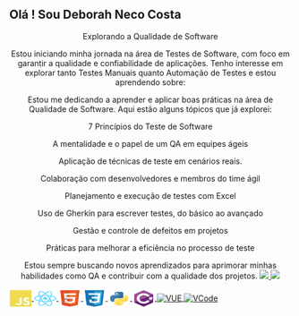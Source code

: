 ## Olá ! Sou Deborah Neco Costa 
<div align="center">

<p>Explorando a Qualidade de Software<p>
Estou iniciando minha jornada na área de Testes de Software, com foco em garantir a qualidade e confiabilidade de aplicações. Tenho interesse em explorar tanto Testes Manuais quanto Automação de Testes e estou aprendendo sobre:

Estou me dedicando a aprender e aplicar boas práticas na área de Qualidade de Software. Aqui estão alguns tópicos que já explorei:

<p>7 Princípios do Teste de Software</p>
 <p>A mentalidade e o papel de um QA em equipes ágeis</p>
 <p>Aplicação de técnicas de teste em cenários reais.</p> 
 <p>Colaboração com desenvolvedores e membros do time ágil</p> 
 <p>Planejamento e execução de testes com Excel</p> 
 <p>Uso de Gherkin para escrever testes, do básico ao avançado</p>
 <p>Gestão e controle de defeitos em projetos</p>
 <p>Práticas para melhorar a eficiência no processo de teste</p>
Estou sempre buscando novos aprendizados para aprimorar minhas habilidades como QA e contribuir com a qualidade dos projetos.

  <a href="https://github.com/Deb-Neco">
  <img height="180em" src="https://github-readme-stats.vercel.app/api?username=Deb-Neco&show_icons=true&theme=dracula&include_all_commits=true&count_private=true"/>
  <img height="180em" src="https://github-readme-stats.vercel.app/api/top-langs/?username=Deb-Neco&layout=compact&langs_count=7&theme=dracula"/>
</div>
<div style="display: inline_block"><br>
  <img align="center" alt="Js" height="30" width="40" src="https://raw.githubusercontent.com/devicons/devicon/master/icons/javascript/javascript-plain.svg">
  <img align="center" alt="React" height="30" width="40" src="https://raw.githubusercontent.com/devicons/devicon/master/icons/react/react-original.svg">
  <img align="center" alt="HTML" height="30" width="40" src="https://raw.githubusercontent.com/devicons/devicon/master/icons/html5/html5-original.svg">
  <img align="center" alt="CSS" height="30" width="40" src="https://raw.githubusercontent.com/devicons/devicon/master/icons/css3/css3-original.svg">
  <img align="center" alt="Python" height="30" width="40" src="https://raw.githubusercontent.com/devicons/devicon/master/icons/python/python-original.svg">
  <img align="center" alt="Csharp" height="30" width="40" src="https://raw.githubusercontent.com/devicons/devicon/master/icons/csharp/csharp-original.svg">
  <img align="center" alt="VUE" height="30" width="40" src="https://cdn.jsdelivr.net/gh/devicons/devicon/icons/vuejs/vuejs-original.svg" />
  <img align="center" alt="VCode" height="30" width="40" src="https://cdn.jsdelivr.net/gh/devicons/devicon/icons/vscode/vscode-original.svg" />
</div>
  
 
 
